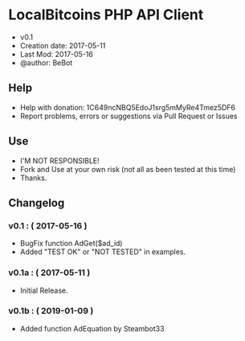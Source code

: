 # LocalBitcoins PHP API Client
* v0.1
* Creation date: 2017-05-11
* Last Mod: 2017-05-16
* @author: BeBot

## Help
* Help with donation: 1C649ncNBQ5EdoJ1srg5mMyRe4Tmez5DF6
* Report problems, errors or suggestions via Pull Request or Issues

## Use
* I'M NOT RESPONSIBLE!
* Fork and Use at your own risk (not all as been tested at this time)
* Thanks.

## Changelog
### v0.1 : ( 2017-05-16 )
* BugFix function AdGet($ad_id)
* Added "TEST OK" or "NOT TESTED" in examples.

### v0.1a : ( 2017-05-11 )
* Initial Release.

### v0.1b : ( 2019-01-09 )
* Added function AdEquation by Steambot33
